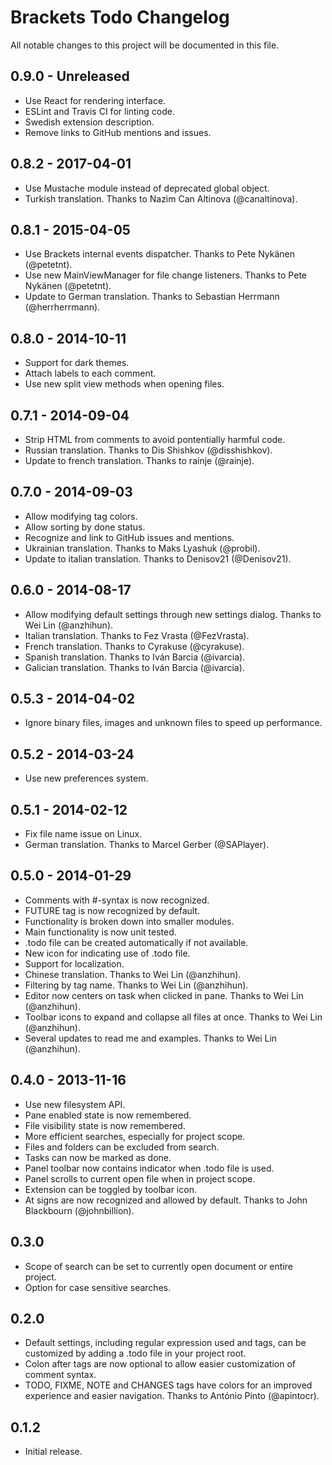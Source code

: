 # Brackets Todo Changelog
All notable changes to this project will be documented in this file.

## 0.9.0 - Unreleased
* Use React for rendering interface.
* ESLint and Travis CI for linting code.
* Swedish extension description.
* Remove links to GitHub mentions and issues.

## 0.8.2 - 2017-04-01
* Use Mustache module instead of deprecated global object.
* Turkish translation. Thanks to Nazim Can Altinova (@canaltinova).

## 0.8.1 - 2015-04-05
* Use Brackets internal events dispatcher. Thanks to Pete Nykänen (@petetnt).
* Use new MainViewManager for file change listeners. Thanks to Pete Nykänen (@petetnt).
* Update to German translation. Thanks to Sebastian Herrmann (@herrherrmann).

## 0.8.0 - 2014-10-11
* Support for dark themes.
* Attach labels to each comment.
* Use new split view methods when opening files.

## 0.7.1 - 2014-09-04
* Strip HTML from comments to avoid pontentially harmful code.
* Russian translation. Thanks to Dis Shishkov (@disshishkov).
* Update to french translation. Thanks to rainje (@rainje).

## 0.7.0 - 2014-09-03
* Allow modifying tag colors.
* Allow sorting by done status.
* Recognize and link to GitHub issues and mentions.
* Ukrainian translation. Thanks to Maks Lyashuk (@probil).
* Update to italian translation. Thanks to Denisov21 (@Denisov21).

## 0.6.0 - 2014-08-17
* Allow modifying default settings through new settings dialog. Thanks to Wei Lin (@anzhihun).
* Italian translation. Thanks to Fez Vrasta (@FezVrasta).
* French translation. Thanks to Cyrakuse (@cyrakuse).
* Spanish translation. Thanks to Iván Barcia (@ivarcia).
* Galician translation. Thanks to Iván Barcia (@ivarcia).

## 0.5.3 - 2014-04-02
* Ignore binary files, images and unknown files to speed up performance.

## 0.5.2 - 2014-03-24
* Use new preferences system.

## 0.5.1 - 2014-02-12
* Fix file name issue on Linux.
* German translation. Thanks to Marcel Gerber (@SAPlayer).

## 0.5.0 - 2014-01-29
* Comments with #-syntax is now recognized.
* FUTURE tag is now recognized by default.
* Functionality is broken down into smaller modules.
* Main functionality is now unit tested.
* .todo file can be created automatically if not available.
* New icon for indicating use of .todo file.
* Support for localization.
* Chinese translation. Thanks to Wei Lin (@anzhihun).
* Filtering by tag name. Thanks to Wei Lin (@anzhihun).
* Editor now centers on task when clicked in pane. Thanks to Wei Lin (@anzhihun).
* Toolbar icons to expand and collapse all files at once. Thanks to Wei Lin (@anzhihun).
* Several updates to read me and examples. Thanks to Wei Lin (@anzhihun).

## 0.4.0 - 2013-11-16
* Use new filesystem API.
* Pane enabled state is now remembered.
* File visibility state is now remembered.
* More efficient searches, especially for project scope.
* Files and folders can be excluded from search.
* Tasks can now be marked as done.
* Panel toolbar now contains indicator when .todo file is used.
* Panel scrolls to current open file when in project scope.
* Extension can be toggled by toolbar icon.
* At signs are now recognized and allowed by default. Thanks to John Blackbourn (@johnbillion).

## 0.3.0
* Scope of search can be set to currently open document or entire project.
* Option for case sensitive searches.

## 0.2.0
* Default settings, including regular expression used and tags, can be customized by adding a .todo file in your project root.
* Colon after tags are now optional to allow easier customization of comment syntax.
* TODO, FIXME, NOTE and CHANGES tags have colors for an improved experience and easier navigation. Thanks to António Pinto (@apintocr).

## 0.1.2
* Initial release.